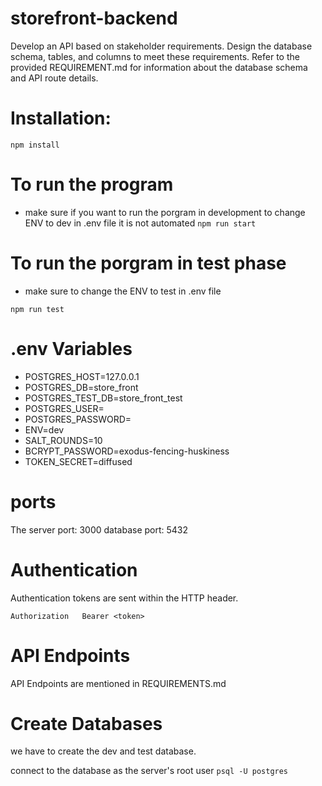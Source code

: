 # storefront-backend

Develop an API based on stakeholder requirements. Design the database schema, tables, and columns to meet these requirements. Refer to the provided REQUIREMENT.md for information about the database schema and API route details.

# Installation:

`npm install`

# To run the program

-   make sure if you want to run the porgram in development to change ENV to dev in .env file it is not automated
    `npm run start`

# To run the porgram in test phase

-   make sure to change the ENV to test in .env file

`npm run test`

# .env Variables

-   POSTGRES_HOST=127.0.0.1
-   POSTGRES_DB=store_front
-   POSTGRES_TEST_DB=store_front_test
-   POSTGRES_USER=
-   POSTGRES_PASSWORD=
-   ENV=dev
-   SALT_ROUNDS=10
-   BCRYPT_PASSWORD=exodus-fencing-huskiness
-   TOKEN_SECRET=diffused

# ports

The server port: 3000
database port: 5432

# Authentication

Authentication tokens are sent within the HTTP header.

`Authorization   Bearer <token>`

# API Endpoints

API Endpoints are mentioned in REQUIREMENTS.md

# Create Databases

we have to create the dev and test database.

connect to the database as the server's root user `psql -U postgres`

